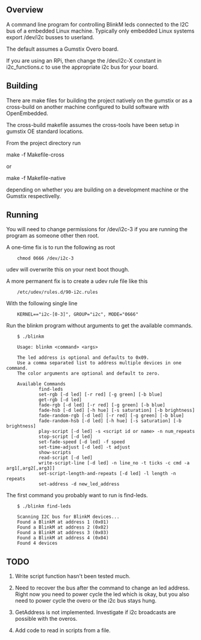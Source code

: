   Overview
--------

A command line program for controlling BlinkM leds connected 
to the I2C bus of a embedded Linux machine. Typically only
embedded Linux systems export /dev/i2c busses to userland.

The default assumes a Gumstix Overo board.

If you are using an RPi, then change the /dev/i2c-X constant in 
i2c_functions.c to use the appropriate i2c bus for your board.


  Building
--------

There are make files for building the project natively on
the gumstix or as a cross-build on another machine configured
to build software with OpenEmbedded.

The cross-build makefile assumes the cross-tools have been 
setup in gumstix OE standard locations.

From the project directory run 

make -f Makefile-cross

or 

make -f Makefile-native

depending on whether you are building on a development machine
or the Gumstix respectivelly.


  Running
--------

You will need to change permissions for /dev/i2c-3 if you
are running the program as someone other then root.

A one-time fix is to run the following as root

        chmod 0666 /dev/i2c-3

udev will overwrite this on your next boot though.

A more permanent fix is to create a udev rule file like this 

        /etc/udev/rules.d/90-i2c.rules

With the following single line

        KERNEL=="i2c-[0-3]", GROUP="i2c", MODE="0666"


Run the blinkm program without arguments to get the available commands.

        $ ./blinkm

        Usage: blinkm <command> <args>

        The led address is optional and defaults to 0x09.
        Use a comma separated list to address multiple devices in one command.
        The color arguments are optional and default to zero.

        Available Commands
                find-leds 
                set-rgb [-d led] [-r red] [-g green] [-b blue]
                get-rgb [-d led]
                fade-rgb [-d led] [-r red] [-g green] [-b blue]
                fade-hsb [-d led] [-h hue] [-s saturation] [-b brightness]
                fade-random-rgb [-d led] [-r red] [-g green] [-b blue]
                fade-random-hsb [-d led] [-h hue] [-s saturation] [-b brightness]
                play-script [-d led] -s <script id or name> -n num_repeats
                stop-script [-d led]
                set-fade-speed [-d led] -f speed
                set-time-adjust [-d led] -t adjust
                show-scripts 
                read-script [-d led]
                write-script-line [-d led] -n line_no -t ticks -c cmd -a arg1[,arg2[,arg3]]
                set-script-length-and-repeats [-d led] -l length -n repeats
                set-address -d new_led_address


The first command you probably want to run is find-leds.

        $ ./blinkm find-leds

        Scanning I2C bus for BlinkM devices...
        Found a BlinkM at address 1 (0x01)
        Found a BlinkM at address 2 (0x02)
        Found a BlinkM at address 3 (0x03)
        Found a BlinkM at address 4 (0x04)
        Found 4 devices



  TODO
--------

1. Write script function hasn't been tested much.

2. Need to recover the bus after the command to change an led address.
   Right now you need to power cycle the led which is okay, but you
   also need to power cycle the overo or the i2c bus stays hung.
   
3. GetAddress is not implemented. Investigate if i2c broadcasts are
   possible with the overos. 

4. Add code to read in scripts from a file.
